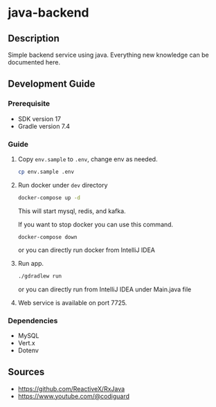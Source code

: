 # java-backend

## Description

Simple backend service using java. Everything new knowledge can be documented here.

## Development Guide

### Prerequisite

- SDK version 17
- Gradle version 7.4

### Guide

1. Copy `env.sample` to `.env`, change env as needed.

   ```sh
   cp env.sample .env
   ```

2. Run docker under `dev` directory

   ```sh
   docker-compose up -d 
   ```
   This will start mysql, redis, and kafka.

   If you want to stop docker you can use this command.
   ```
   docker-compose down
   ```
   or you can directly run docker from IntelliJ IDEA

3. Run app.

   ```sh
   ./gdradlew run
   ```
   or you can directly run from IntelliJ IDEA under Main.java file

4. Web service is available on port 7725.


### Dependencies
- MySQL
- Vert.x
- Dotenv


## Sources
- https://github.com/ReactiveX/RxJava
- https://www.youtube.com/@codiguard
